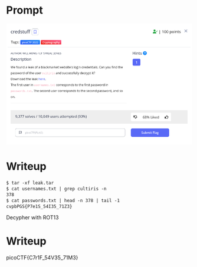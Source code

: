 <h1>
  Prompt
</h1>

![alt text](prompt.png)

<h1>
  Writeup
</h1>

```
$ tar -xf leak.tar
$ cat usernames.txt | grep cultiris -n
378
$ cat passwords.txt | head -n 378 | tail -1
cvpbPGS{P7e1S_54I35_71Z3}
```

Decypher with ROT13

<h1>
  Writeup
</h1>

picoCTF{C7r1F_54V35_71M3}
